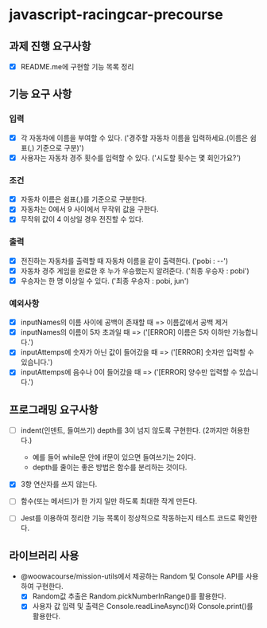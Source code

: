 # javascript-racingcar-precourse

## 과제 진행 요구사항

- [x] README.me에 구현할 기능 목록 정리

## 기능 요구 사항

### 입력

- [x] 각 자동차에 이름을 부여할 수 있다. ('경주할 자동차 이름을 입력하세요.(이름은 쉼표(,) 기준으로 구분)')
- [x] 사용자는 자동차 경주 횟수를 입력할 수 있다. ('시도할 횟수는 몇 회인가요?')

### 조건

- [x] 자동차 이름은 쉼표(,)를 기준으로 구분한다.
- [x] 자동차는 0에서 9 사이에서 무작위 값을 구한다.
- [x] 무작위 값이 4 이상일 경우 전진할 수 있다.

### 출력

- [x] 전진하는 자동차를 출력할 때 자동차 이름을 같이 출력한다. ('pobi : --')
- [x] 자동차 경주 게임을 완료한 후 누가 우승했는지 알려준다. ('최종 우승자 : pobi')
- [x] 우승자는 한 명 이상일 수 있다. ('최종 우승자 : pobi, jun')

### 예외사항

- [x] inputNames의 이름 사이에 공백이 존재할 때 => 이름값에서 공백 제거
- [x] inputNames의 이름이 5자 초과일 때 => ('[ERROR] 이름은 5자 이하만 가능합니다.')
- [x] inputAttemps에 숫자가 아닌 값이 들어갔을 때 => ('[ERROR] 숫자만 입력할 수 있습니다.')
- [x] inputAttemps에 음수나 0이 들어갔을 때 => ('[ERROR] 양수만 입력할 수 있습니다.')

## 프로그래밍 요구사항

- [ ] indent(인덴트, 들여쓰기) depth를 3이 넘지 않도록 구현한다. (2까지만 허용한다.)

  - 예를 들어 while문 안에 if문이 있으면 들여쓰기는 2이다.
  - depth를 줄이는 좋은 방법은 함수를 분리하는 것이다.

- [x] 3항 연산자를 쓰지 않는다.
- [ ] 함수(또는 메서드)가 한 가지 일만 하도록 최대한 작게 만든다.
- [ ] Jest를 이용하여 정리한 기능 목록이 정상적으로 작동하는지 테스트 코드로 확인한다.

## 라이브러리 사용

- @woowacourse/mission-utils에서 제공하는 Random 및 Console API를 사용하여 구현한다.
  - [x] Random값 추출은 Random.pickNumberInRange()를 활용한다.
  - [x] 사용자 값 입력 및 출력은 Console.readLineAsync()와 Console.print()를 활용한다.
